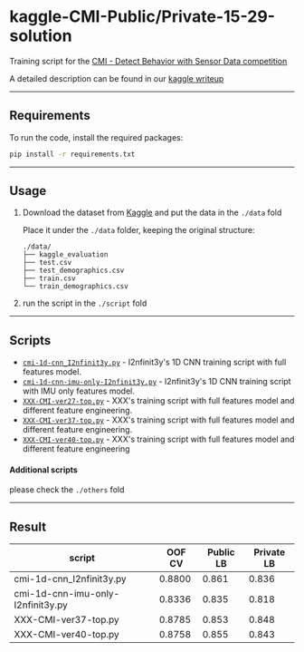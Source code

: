 # kaggle-CMI-Public/Private-15-29-solution
Training script for the [CMI - Detect Behavior with Sensor Data competition](https://www.kaggle.com/competitions/cmi-detect-behavior-with-sensor-data)

A detailed description can be found in our [kaggle writeup](https://www.kaggle.com/competitions/cmi-detect-behavior-with-sensor-data/writeups/29th-place-solution-handedness-augmentation-trick)

---

## Requirements

To run the code, install the required packages:

```bash
pip install -r requirements.txt
```

------

## Usage

1. Download the dataset from [Kaggle](https://www.kaggle.com/competitions/cmi-detect-behavior-with-sensor-data/data) and put the data in the `./data` fold

   Place it under the `./data` folder, keeping the original structure:

   ```plaintext
   ./data/
   ├── kaggle_evaluation
   ├── test.csv
   ├── test_demographics.csv
   ├── train.csv
   └── train_demographics.csv
   ```

2. run the script in the `./script` fold

------

## Scripts

- [`cmi-1d-cnn_I2nfinit3y.py`](.\script\cmi-1d-cnn_I2nfinit3y.py) - I2nfinit3y's 1D CNN training script with full features model.
- [`cmi-1d-cnn-imu-only-I2nfinit3y.py`](.\script\cmi-1d-cnn-imu-only-I2nfinit3y.py) - I2nfinit3y's 1D CNN training script with IMU only features model.
- [`XXX-CMI-ver27-top.py`](.\script\XXX-CMI-ver27-top.py) - XXX's training script with full features model and different feature engineering.
- [`XXX-CMI-ver37-top.py`](.\script\XXX-CMI-ver37-top.py) - XXX's training script with full features model and different feature engineering.
- [`XXX-CMI-ver40-top.py`](.\script\XXX-CMI-ver40-top.py) - XXX's training script with full features model and different feature engineering

#### Additional scripts

please check the `./others` fold

------

## Result

| script                            | OOF CV | Public LB | Private LB |
| --------------------------------- | ------ | --------- | ---------- |
| cmi-1d-cnn_I2nfinit3y.py          | 0.8800 | 0.861     | 0.836      |
| cmi-1d-cnn-imu-only-I2nfinit3y.py | 0.8336 | 0.835     | 0.818      |
| XXX-CMI-ver37-top.py              | 0.8785 | 0.853     | 0.848      |
| XXX-CMI-ver40-top.py              | 0.8758 | 0.855     | 0.843      |

